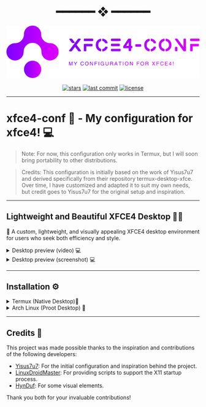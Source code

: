 <h1 align="center"> ━━━━━━  ❖  ━━━━━━ </h1>

![](https://github.com/AndersonShelby/xfce4-conf/blob/master/logos/logo-purple.svg)

<div align="center">

[![stars](https://img.shields.io/github/stars/AndersonShelby/xfce4-conf?color=C9CBFF&labelColor=1A1B26&style=for-the-badge)](https://github.com/AndersonShelby/xfce4-conf/stargazers)
[![last commit](https://img.shields.io/github/last-commit/AndersonShelby/xfce4-conf?color=9ece6a&labelColor=1A1B26&style=for-the-badge)](https://github.com/AndersonShelby/xfce4-conf/commits/master)
[![license](https://img.shields.io/github/license/AndersonShelby/xfce4-conf?color=FCA2AA&labelColor=1A1B26&style=for-the-badge)](https://github.com/AndersonShelby/xfce4-conf/blob/master/LICENSE)

</div>

---

# xfce4-conf 🚀 - My configuration for xfce4! 💻
> Note: For now, this configuration only works in Termux, but I will soon bring portability to other distributions.

> Credits: This configuration is initially based on the work of Yisus7u7 and derived specifically from their repository termux-desktop-xfce. Over time, I have customized and adapted it to suit my own needs, but credit goes to Yisus7u7 for the original setup and inspiration.

---

## Lightweight and Beautiful XFCE4 Desktop 🎨✨

🎨 A custom, lightweight, and visually appealing XFCE4 desktop environment for users who seek both efficiency and style.

<details>
  <summary>Desktop preview (video) 💻</summary>

  https://github.com/user-attachments/assets/3e58330d-ea4d-4aac-bb7a-bb067418967a

</details>

<details>
  <summary>Desktop preview (screenshot) 💻 </summary>

  ![](https://github.com/AndersonShelby/xfce4-conf/blob/master/media/Screenshot-02.png)

</details>

---

## Installation ⚙️
<details>
  <summary>Termux (Native Desktop)📱</summary>
  
  
  ### 1. Download and run the installation script with:
  
  ```bash
  
  wget https://raw.githubusercontent.com/AndersonShelby/xfce4-conf/refs/heads/master/scripts/termux/install.sh && chmod +x install.sh && ./install.sh
  
  ```

> WARNING: Your current configurations will be moved to ~/Backup.

> Note: If you have important settings, they will be saved there for future restoration.

 
  ### 2. Download the x11 startup script with:

  ```bash

  wget https://raw.githubusercontent.com/AndersonShelby/xfce4-conf/refs/heads/master/scripts/termux/X11-launchers/startx_native && chmod +x startx_native
  
  ```

> Note: This script will be responsible for opening the x11 desktop.

> Note: Leave it in an accessible place.

  ### 3. Now run the script with:

  ```bash

  ./startx_native

  ```

> Note: You need to have Termux-x11 installed.

> Note: This should launch x11 with your desktop environment!

</details>

<details>
  <summary>Arch Linux (Proot Desktop) 📱</summary>

  ### 1. First install some necessary dependencies with:

  ```bash

  pkg update && pkg upgrade -y
  pkg install x11-repo -y
  pkg install termux-x11-nightly -y
  pkg install pulseaudio -y
  pkg install proot-distro -y

  ```

  > Note: Updates and upgrades Termux packages, installs the X11 repository, the nightly version of Termux-X11, PulseAudio for sound management, and Proot-Distro for managing Linux distributions in Termux.

  ### 2. Install Arch Linux with:

  ```bash

  proot-distro install archlinux

  ```

  > Note: Installs the Arch Linux distribution in Termux using Proot-Distro.

  ### 3. Log into Arch with:

  ```bash

  proot-distro login archlinux

  ```

  > Note: Logs into the installed Arch Linux distribution in Termux using Proot-Distro.

  ### 4. Update the repositories and install sudo with:

  ```bash

  pacman -Sy
  pacman -Syu

  pacman -S sudo

  ```

  > Note: pacman -Sy: Updates the package database to sync with the latest available versions.

  > Note: pacman -Syu: Fully updates the system by syncing the database and upgrading all installed packages.

  > Note: pacman -S sudo: Installs the sudo package, allowing users to execute commands with administrative privileges.




  ### 5. Add a new user and set a password with:

  ```bash

  useradd -m -G wheel shelby
  passwd shelby

  ```

  > Note: Creates a new user shelby with a home directory, adds them to the wheel group for administrative privileges, and sets their password.

  ### 6. Give sudo permissions to the user with:

  ```bash

  nano /etc/sudoers

  ```

  > Note: This will open the /etc/sudoers file with nano, paste the line below.


  ```bash

  # Paste the following line:
  shelby ALL=(ALL) ALL

  ```

  > Note: Adds a line to the sudoers file, granting the user shelby permission to run all commands as any user with administrative privileges using sudo.

  > Note: You put it under the root user line.

  ### 7. Log in to the shelby user with:

  ```bash

  login shelby

  ```

  > Note: Switches to the user shelby, logging into their account.

  ### 8. Now download wget and the installation script with:

  ```bash

  sudo pacman -S wget

  ```

  > Note: Installs the wget utility, which is used to download files from the web.

  ```bash

  wget https://raw.githubusercontent.com/AndersonShelby/xfce4-conf/refs/heads/master/scripts/archlinux/install.sh && chmod +x install.sh && ./install.sh

  ```

  > Note: Download the install.sh script from the repository, make it repeatable with chmod +x , and then run it to perform the installation process.

  ### 9. Close Arch, and download the x11 startup script in termux with:

  ```bash

  wget https://raw.githubusercontent.com/AndersonShelby/xfce4-conf/refs/heads/master/scripts/archlinux/X11-launcher/startxfce4_arch.sh && chmod +x startxfce4_arch.sh

  ```

  > Note: Download the startxfce4_arch.sh script from the repository, make it executable with chmod +x , allowing it to be used to start the XFCE4 desktop environment on Arch Linux.

  ### 10. Start x11 with:

  ```bash

  ./startxfce4_arch.sh

  ```

  > After that your environment should be ready!

</details>

---

## Credits 🙌

This project was made possible thanks to the inspiration and contributions of the following developers:

- [Yisus7u7](https://github.com/Yisus7u7): For the initial configuration and inspiration behind the project.
- [LinuxDroidMaster](https://github.com/LinuxDroidMaster): For providing scripts to support the X11 startup process.
- [HynDuf](https://github.com/HynDuf): For some visual elements.

Thank you both for your invaluable contributions!


